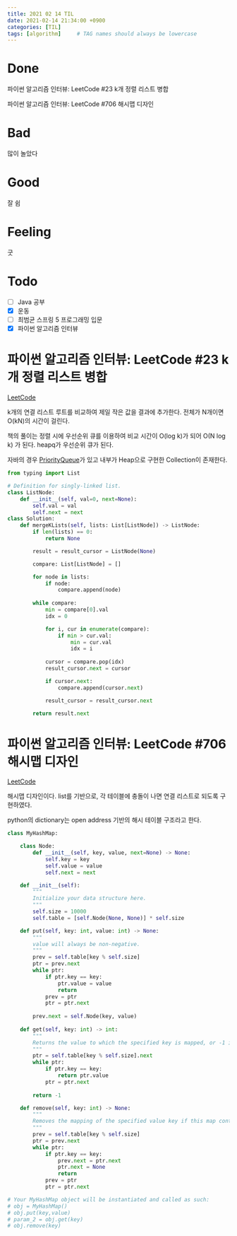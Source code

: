 ```yaml
---
title: 2021 02 14 TIL
date: 2021-02-14 21:34:00 +0900
categories: [TIL]
tags: [algorithm]     # TAG names should always be lowercase
---
```


# Done

파이썬 알고리즘 인터뷰: LeetCode #23 k개 정렬 리스트 병합

파이썬 알고리즘 인터뷰: LeetCode #706 해시맵 디자인

# Bad

많이 놀았다

# Good

잘 쉼

# Feeling

굿

# Todo

- [ ] Java 공부
- [x] 운동
- [ ] 최범균 스프링 5 프로그래밍 입문
- [x] 파이썬 알고리즘 인터뷰

# 파이썬 알고리즘 인터뷰: LeetCode #23 k개 정렬 리스트 병합

[LeetCode](https://leetcode.com/problems/merge-k-sorted-lists/)

k개의 연결 리스트 루트를 비교하여 제일 작은 값을 결과에 추가한다. 전체가 N개이면 O(kN)의 시간이 걸린다.

책의 풀이는 정렬 시에 우선순위 큐를 이용하여 비교 시간이 O(log k)가 되어 O(N log k) 가 된다. heapq가 우선순위 큐가 된다.

자바의 경우 [PriorityQueue](https://docs.oracle.com/javase/8/docs/api/java/util/PriorityQueue.html)가 있고 내부가 Heap으로 구현한 Collection이 존재한다.

```python
from typing import List

# Definition for singly-linked list.
class ListNode:
    def __init__(self, val=0, next=None):
        self.val = val
        self.next = next
class Solution:
    def mergeKLists(self, lists: List[ListNode]) -> ListNode:
        if len(lists) == 0:
            return None

        result = result_cursor = ListNode(None)

        compare: List[ListNode] = []

        for node in lists:
            if node:
                compare.append(node)
        
        while compare:
            min = compare[0].val
            idx = 0

            for i, cur in enumerate(compare):
                if min > cur.val:
                    min = cur.val
                    idx = i
                
            cursor = compare.pop(idx)
            result_cursor.next = cursor

            if cursor.next:
                compare.append(cursor.next)

            result_cursor = result_cursor.next

        return result.next

```

# 파이썬 알고리즘 인터뷰: LeetCode #706 해시맵 디자인

[LeetCode](https://leetcode.com/problems/design-hashmap/)

해시맵 디자인이다. list를 기반으로, 각 테이블에 충돌이 나면 연결 리스트로 되도록 구현하였다.

python의 dictionary는 open address 기반의 해시 테이블 구조라고 한다.

```python
class MyHashMap:

    class Node:
        def __init__(self, key, value, next=None) -> None:
            self.key = key
            self.value = value
            self.next = next

    def __init__(self):
        """
        Initialize your data structure here.
        """
        self.size = 10000
        self.table = [self.Node(None, None)] * self.size

    def put(self, key: int, value: int) -> None:
        """
        value will always be non-negative.
        """
        prev = self.table[key % self.size]
        ptr = prev.next
        while ptr:
            if ptr.key == key:
                ptr.value = value
                return
            prev = ptr
            ptr = ptr.next
        
        prev.next = self.Node(key, value)
        
    def get(self, key: int) -> int:
        """
        Returns the value to which the specified key is mapped, or -1 if this map contains no mapping for the key
        """
        ptr = self.table[key % self.size].next
        while ptr:
            if ptr.key == key:
                return ptr.value
            ptr = ptr.next
        
        return -1        

    def remove(self, key: int) -> None:
        """
        Removes the mapping of the specified value key if this map contains a mapping for the key
        """
        prev = self.table[key % self.size]
        ptr = prev.next
        while ptr:
            if ptr.key == key:
                prev.next = ptr.next
                ptr.next = None
                return
            prev = ptr
            ptr = ptr.next

# Your MyHashMap object will be instantiated and called as such:
# obj = MyHashMap()
# obj.put(key,value)
# param_2 = obj.get(key)
# obj.remove(key)

```